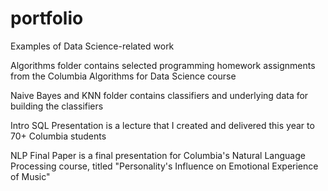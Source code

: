 # portfolio
Examples of Data Science-related work

Algorithms folder contains selected programming homework assignments from the Columbia Algorithms for Data Science course

Naive Bayes and KNN folder contains classifiers and underlying data for building the classifiers

Intro SQL Presentation is a lecture that I created and delivered this year to 70+ Columbia students

NLP Final Paper is a final presentation for Columbia's Natural Language Processing course, titled "Personality's Influence on Emotional Experience of Music"